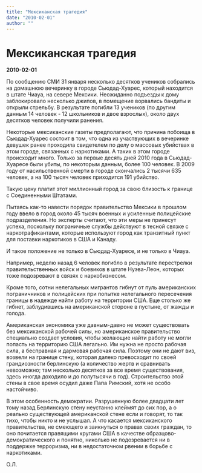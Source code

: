 ```yaml
---
title: "Мексиканская трагедия"
date: "2010-02-01"
author: ""
---
```


# Мексиканская трагедия

**2010-02-01** 

По сообщению СМИ 31 января несколько десятков учеников собрались на домашнюю вечеринку в городе Сьюдад-Хуарес, который находится в штате Чиауа, на севере Мексики. Неожиданно подъезды к дому заблокировало несколько джипов, в помещение ворвались бандиты и открыли стрельбу. В результате погибли 13 учеников (по другим данным 14 человек - 12 школьников и двое взрослых), около двух десятков человек получили ранения.

Некоторые мексиканские газеты предполагают, что причина побоища в Сьюдад-Хуарес состоит в том, что одна из участвующих в вечеринке девушек ранее проходила свидетелем по делу о массовых убийствах в этом городе, связанных с наркотиками. А таких в этом городе происходит много. Только за первые десять дней 2010 года в Сьюдад-Хуаресе были убиты, по некоторым данным, более 100 человек. В 2009 году от насильственной смерти в городе скончались 2 тысячи 635 человек, а на 100 тысяч человек приходится 191 убийство.

Такую цену платит этот миллионный город за свою близость к границе с Соединенными Штатами.

Пытаясь как-то навести порядок правительство Мексики в прошлом году ввело в город около 45 тысяч военных и усиленные полицейские подразделения. Но эксперты считают, что эти меры не принесут успеха, поскольку пограничные службы действуют в тесной связке с наркотрафикантами, которые используют город как транзитный пункт для поставки наркотиков в США и Канаду.

И такое положение не только в Сьюдад-Хуаресе, и не только в Чиауа.

Например, неделю назад 6 человек погибло в результате перестрелки правительственных войск и боевиков в штате Нуэва-Леон, которых тоже подозревают в связях с наркобизнесом.

Кроме того, сотни нелегальных мигрантов гибнут от пуль американских пограничников и полицейских при попытке нелегального пересечения границы в надежде найти работу на территории США. Еще столько же гибнет, заблудившись на американской стороне в пустыне, от жажды и голода.

Американская экономика уже давным-давно не может существовать без мексиканской рабочей силы, но американское правительство специально создает условия, чтобы желающие найти работу не могли попасть на территорию США легально. Им нужна не просто рабочая сила, а бесправная и дармовая рабочая сила. Поэтому они не дают виз, возвели на границе стену, которая далеко превосходит по своей грандиозности берлинскую (а количество жертв и сравнивать невозможно; там несколько десятков за все время существования, здесь иногда доходило и до полутысячи в год). Строительство этой стены в свое время осудил даже Папа Римский, хотя не особо настойчиво.

В этом особенность демократии. Разрушенную более двадцати лет тому назад Берлинскую стену неустанно клеймят до сих пор, а о реально существующей американской стене если и говорят, то так тихо, чтобы никто и не услышал. А что касается мексиканского правительства, не смеющего и заикнуться о правах своих граждан, то оно почитается правящими кругами США в качестве образцово-демократического и понятно, николько не подозревается ни в поддержке терроризма, ни в недостаточном рвении в борьбе с наркотиками.

О.Л.